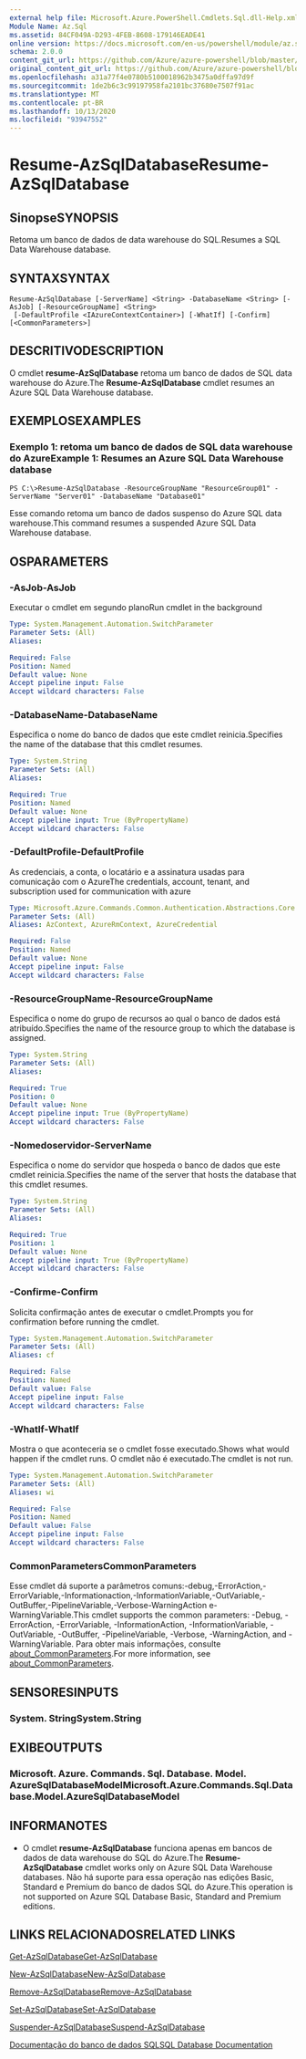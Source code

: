 ```yaml
---
external help file: Microsoft.Azure.PowerShell.Cmdlets.Sql.dll-Help.xml
Module Name: Az.Sql
ms.assetid: 84CF049A-D293-4FEB-8608-179146EADE41
online version: https://docs.microsoft.com/en-us/powershell/module/az.sql/resume-azsqldatabase
schema: 2.0.0
content_git_url: https://github.com/Azure/azure-powershell/blob/master/src/Sql/Sql/help/Resume-AzSqlDatabase.md
original_content_git_url: https://github.com/Azure/azure-powershell/blob/master/src/Sql/Sql/help/Resume-AzSqlDatabase.md
ms.openlocfilehash: a31a77f4e0780b5100018962b3475a0dffa97d9f
ms.sourcegitcommit: 1de2b6c3c99197958fa2101bc37680e7507f91ac
ms.translationtype: MT
ms.contentlocale: pt-BR
ms.lasthandoff: 10/13/2020
ms.locfileid: "93947552"
---
```

# <span data-ttu-id="9ae42-101">Resume-AzSqlDatabase</span><span class="sxs-lookup"><span data-stu-id="9ae42-101">Resume-AzSqlDatabase</span></span>

## <span data-ttu-id="9ae42-102">Sinopse</span><span class="sxs-lookup"><span data-stu-id="9ae42-102">SYNOPSIS</span></span>
<span data-ttu-id="9ae42-103">Retoma um banco de dados de data warehouse do SQL.</span><span class="sxs-lookup"><span data-stu-id="9ae42-103">Resumes a SQL Data Warehouse database.</span></span>

## <span data-ttu-id="9ae42-104">SYNTAX</span><span class="sxs-lookup"><span data-stu-id="9ae42-104">SYNTAX</span></span>

```
Resume-AzSqlDatabase [-ServerName] <String> -DatabaseName <String> [-AsJob] [-ResourceGroupName] <String>
 [-DefaultProfile <IAzureContextContainer>] [-WhatIf] [-Confirm] [<CommonParameters>]
```

## <span data-ttu-id="9ae42-105">DESCRITIVO</span><span class="sxs-lookup"><span data-stu-id="9ae42-105">DESCRIPTION</span></span>
<span data-ttu-id="9ae42-106">O cmdlet **resume-AzSqlDatabase** retoma um banco de dados de SQL data warehouse do Azure.</span><span class="sxs-lookup"><span data-stu-id="9ae42-106">The **Resume-AzSqlDatabase** cmdlet resumes an Azure SQL Data Warehouse database.</span></span>

## <span data-ttu-id="9ae42-107">EXEMPLOS</span><span class="sxs-lookup"><span data-stu-id="9ae42-107">EXAMPLES</span></span>

### <span data-ttu-id="9ae42-108">Exemplo 1: retoma um banco de dados de SQL data warehouse do Azure</span><span class="sxs-lookup"><span data-stu-id="9ae42-108">Example 1: Resumes an Azure SQL Data Warehouse database</span></span>
```
PS C:\>Resume-AzSqlDatabase -ResourceGroupName "ResourceGroup01" -ServerName "Server01" -DatabaseName "Database01"
```

<span data-ttu-id="9ae42-109">Esse comando retoma um banco de dados suspenso do Azure SQL data warehouse.</span><span class="sxs-lookup"><span data-stu-id="9ae42-109">This command resumes a suspended Azure SQL Data Warehouse database.</span></span>

## <span data-ttu-id="9ae42-110">OS</span><span class="sxs-lookup"><span data-stu-id="9ae42-110">PARAMETERS</span></span>

### <span data-ttu-id="9ae42-111">-AsJob</span><span class="sxs-lookup"><span data-stu-id="9ae42-111">-AsJob</span></span>
<span data-ttu-id="9ae42-112">Executar o cmdlet em segundo plano</span><span class="sxs-lookup"><span data-stu-id="9ae42-112">Run cmdlet in the background</span></span>

```yaml
Type: System.Management.Automation.SwitchParameter
Parameter Sets: (All)
Aliases:

Required: False
Position: Named
Default value: None
Accept pipeline input: False
Accept wildcard characters: False
```

### <span data-ttu-id="9ae42-113">-DatabaseName</span><span class="sxs-lookup"><span data-stu-id="9ae42-113">-DatabaseName</span></span>
<span data-ttu-id="9ae42-114">Especifica o nome do banco de dados que este cmdlet reinicia.</span><span class="sxs-lookup"><span data-stu-id="9ae42-114">Specifies the name of the database that this cmdlet resumes.</span></span>

```yaml
Type: System.String
Parameter Sets: (All)
Aliases:

Required: True
Position: Named
Default value: None
Accept pipeline input: True (ByPropertyName)
Accept wildcard characters: False
```

### <span data-ttu-id="9ae42-115">-DefaultProfile</span><span class="sxs-lookup"><span data-stu-id="9ae42-115">-DefaultProfile</span></span>
<span data-ttu-id="9ae42-116">As credenciais, a conta, o locatário e a assinatura usadas para comunicação com o Azure</span><span class="sxs-lookup"><span data-stu-id="9ae42-116">The credentials, account, tenant, and subscription used for communication with azure</span></span>

```yaml
Type: Microsoft.Azure.Commands.Common.Authentication.Abstractions.Core.IAzureContextContainer
Parameter Sets: (All)
Aliases: AzContext, AzureRmContext, AzureCredential

Required: False
Position: Named
Default value: None
Accept pipeline input: False
Accept wildcard characters: False
```

### <span data-ttu-id="9ae42-117">-ResourceGroupName</span><span class="sxs-lookup"><span data-stu-id="9ae42-117">-ResourceGroupName</span></span>
<span data-ttu-id="9ae42-118">Especifica o nome do grupo de recursos ao qual o banco de dados está atribuído.</span><span class="sxs-lookup"><span data-stu-id="9ae42-118">Specifies the name of the resource group to which the database is assigned.</span></span>

```yaml
Type: System.String
Parameter Sets: (All)
Aliases:

Required: True
Position: 0
Default value: None
Accept pipeline input: True (ByPropertyName)
Accept wildcard characters: False
```

### <span data-ttu-id="9ae42-119">-Nomedoservidor</span><span class="sxs-lookup"><span data-stu-id="9ae42-119">-ServerName</span></span>
<span data-ttu-id="9ae42-120">Especifica o nome do servidor que hospeda o banco de dados que este cmdlet reinicia.</span><span class="sxs-lookup"><span data-stu-id="9ae42-120">Specifies the name of the server that hosts the database that this cmdlet resumes.</span></span>

```yaml
Type: System.String
Parameter Sets: (All)
Aliases:

Required: True
Position: 1
Default value: None
Accept pipeline input: True (ByPropertyName)
Accept wildcard characters: False
```

### <span data-ttu-id="9ae42-121">-Confirme</span><span class="sxs-lookup"><span data-stu-id="9ae42-121">-Confirm</span></span>
<span data-ttu-id="9ae42-122">Solicita confirmação antes de executar o cmdlet.</span><span class="sxs-lookup"><span data-stu-id="9ae42-122">Prompts you for confirmation before running the cmdlet.</span></span>

```yaml
Type: System.Management.Automation.SwitchParameter
Parameter Sets: (All)
Aliases: cf

Required: False
Position: Named
Default value: False
Accept pipeline input: False
Accept wildcard characters: False
```

### <span data-ttu-id="9ae42-123">-WhatIf</span><span class="sxs-lookup"><span data-stu-id="9ae42-123">-WhatIf</span></span>
<span data-ttu-id="9ae42-124">Mostra o que aconteceria se o cmdlet fosse executado.</span><span class="sxs-lookup"><span data-stu-id="9ae42-124">Shows what would happen if the cmdlet runs.</span></span>
<span data-ttu-id="9ae42-125">O cmdlet não é executado.</span><span class="sxs-lookup"><span data-stu-id="9ae42-125">The cmdlet is not run.</span></span>

```yaml
Type: System.Management.Automation.SwitchParameter
Parameter Sets: (All)
Aliases: wi

Required: False
Position: Named
Default value: False
Accept pipeline input: False
Accept wildcard characters: False
```

### <span data-ttu-id="9ae42-126">CommonParameters</span><span class="sxs-lookup"><span data-stu-id="9ae42-126">CommonParameters</span></span>
<span data-ttu-id="9ae42-127">Esse cmdlet dá suporte a parâmetros comuns:-debug,-ErrorAction,-ErrorVariable,-Informationaction,-InformationVariable,-OutVariable,-OutBuffer,-PipelineVariable,-Verbose-WarningAction e-WarningVariable.</span><span class="sxs-lookup"><span data-stu-id="9ae42-127">This cmdlet supports the common parameters: -Debug, -ErrorAction, -ErrorVariable, -InformationAction, -InformationVariable, -OutVariable, -OutBuffer, -PipelineVariable, -Verbose, -WarningAction, and -WarningVariable.</span></span> <span data-ttu-id="9ae42-128">Para obter mais informações, consulte [about_CommonParameters](http://go.microsoft.com/fwlink/?LinkID=113216).</span><span class="sxs-lookup"><span data-stu-id="9ae42-128">For more information, see [about_CommonParameters](http://go.microsoft.com/fwlink/?LinkID=113216).</span></span>

## <span data-ttu-id="9ae42-129">SENSORES</span><span class="sxs-lookup"><span data-stu-id="9ae42-129">INPUTS</span></span>

### <span data-ttu-id="9ae42-130">System. String</span><span class="sxs-lookup"><span data-stu-id="9ae42-130">System.String</span></span>

## <span data-ttu-id="9ae42-131">EXIBE</span><span class="sxs-lookup"><span data-stu-id="9ae42-131">OUTPUTS</span></span>

### <span data-ttu-id="9ae42-132">Microsoft. Azure. Commands. Sql. Database. Model. AzureSqlDatabaseModel</span><span class="sxs-lookup"><span data-stu-id="9ae42-132">Microsoft.Azure.Commands.Sql.Database.Model.AzureSqlDatabaseModel</span></span>

## <span data-ttu-id="9ae42-133">INFORMA</span><span class="sxs-lookup"><span data-stu-id="9ae42-133">NOTES</span></span>
* <span data-ttu-id="9ae42-134">O cmdlet **resume-AzSqlDatabase** funciona apenas em bancos de dados de data warehouse do SQL do Azure.</span><span class="sxs-lookup"><span data-stu-id="9ae42-134">The **Resume-AzSqlDatabase** cmdlet works only on Azure SQL Data Warehouse databases.</span></span> <span data-ttu-id="9ae42-135">Não há suporte para essa operação nas edições Basic, Standard e Premium do banco de dados SQL do Azure.</span><span class="sxs-lookup"><span data-stu-id="9ae42-135">This operation is not supported on Azure SQL Database Basic, Standard and Premium editions.</span></span>

## <span data-ttu-id="9ae42-136">LINKS RELACIONADOS</span><span class="sxs-lookup"><span data-stu-id="9ae42-136">RELATED LINKS</span></span>

[<span data-ttu-id="9ae42-137">Get-AzSqlDatabase</span><span class="sxs-lookup"><span data-stu-id="9ae42-137">Get-AzSqlDatabase</span></span>](./Get-AzSqlDatabase.md)

[<span data-ttu-id="9ae42-138">New-AzSqlDatabase</span><span class="sxs-lookup"><span data-stu-id="9ae42-138">New-AzSqlDatabase</span></span>](./New-AzSqlDatabase.md)

[<span data-ttu-id="9ae42-139">Remove-AzSqlDatabase</span><span class="sxs-lookup"><span data-stu-id="9ae42-139">Remove-AzSqlDatabase</span></span>](./Remove-AzSqlDatabase.md)

[<span data-ttu-id="9ae42-140">Set-AzSqlDatabase</span><span class="sxs-lookup"><span data-stu-id="9ae42-140">Set-AzSqlDatabase</span></span>](./Set-AzSqlDatabase.md)

[<span data-ttu-id="9ae42-141">Suspender-AzSqlDatabase</span><span class="sxs-lookup"><span data-stu-id="9ae42-141">Suspend-AzSqlDatabase</span></span>](./Suspend-AzSqlDatabase.md)

[<span data-ttu-id="9ae42-142">Documentação do banco de dados SQL</span><span class="sxs-lookup"><span data-stu-id="9ae42-142">SQL Database Documentation</span></span>](https://docs.microsoft.com/azure/sql-database/)


